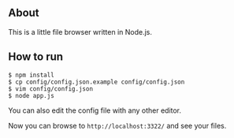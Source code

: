 ## About ##

This is a little file browser written in Node.js.

## How to run ##

```console
$ npm install
$ cp config/config.json.example config/config.json
$ vim config/config.json
$ node app.js
```

You can also edit the config file with any other editor.

Now you can browse to `http://localhost:3322/` and see your files.
